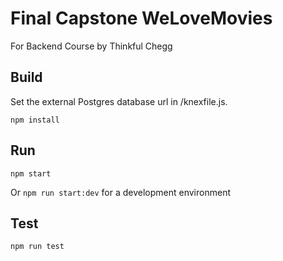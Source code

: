 # Final Capstone WeLoveMovies 
For Backend Course by Thinkful Chegg

## Build
Set the external Postgres database url in /knexfile.js.

`npm install`

## Run
`npm start` 

Or `npm run start:dev` for a development environment

## Test
`npm run test`

